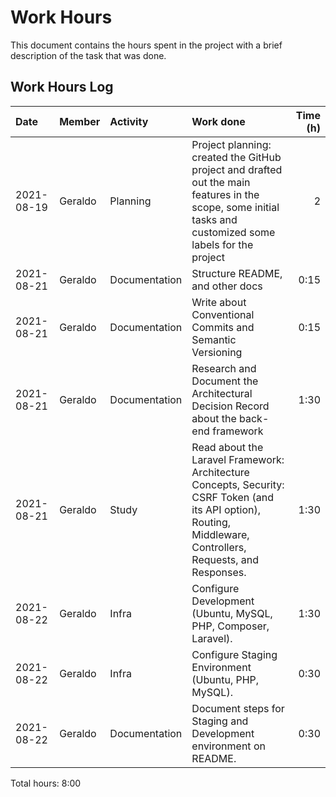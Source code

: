 # Work Hours

This document contains the hours spent in the project with a brief description of the task that was done.

## Work Hours Log

| Date       | Member  | Activity      | Work done                                                                                                                                                      | Time (h) |
| :--------- | :------ | :------------ | :------------------------------------------------------------------------------------------------------------------------------------------------------------- | -------: |
| 2021-08-19 | Geraldo | Planning      | Project planning: created the GitHub project and drafted out the main features in the scope, some initial tasks and customized some labels for the project     |        2 |
| 2021-08-21 | Geraldo | Documentation | Structure README, and other docs                                                                                                                               |     0:15 |
| 2021-08-21 | Geraldo | Documentation | Write about Conventional Commits and Semantic Versioning                                                                                                       |     0:15 |
| 2021-08-21 | Geraldo | Documentation | Research and Document the Architectural Decision Record about the back-end framework                                                                           |     1:30 |
| 2021-08-21 | Geraldo | Study         | Read about the Laravel Framework: Architecture Concepts, Security: CSRF Token (and its API option), Routing, Middleware, Controllers, Requests, and Responses. |     1:30 |
| 2021-08-22 | Geraldo | Infra         | Configure Development (Ubuntu, MySQL, PHP, Composer, Laravel).                                                                                                 |     1:30 |
| 2021-08-22 | Geraldo | Infra         | Configure Staging Environment (Ubuntu, PHP, MySQL).                                                                                                            |     0:30 |
| 2021-08-22 | Geraldo | Documentation | Document steps for Staging and Development environment on README.                                                                                              |     0:30 |

Total hours: 8:00
